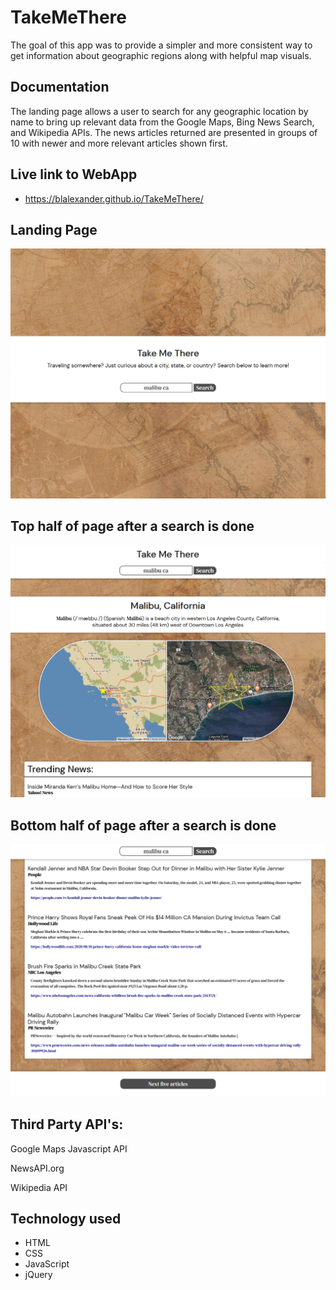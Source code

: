 # TakeMeThere

The goal of this app was to provide a simpler and more consistent way to get information about geographic regions along with helpful map visuals.

## Documentation

The landing page allows a user to search for any geographic location by name to bring up relevant data from the Google Maps, Bing News Search, and Wikipedia APIs. The news articles returned are presented in groups of 10 with newer and more relevant articles shown first. 

## Live link to WebApp 

- https://blalexander.github.io/TakeMeThere/


## Landing Page
![Screenshot1](/images/takemetherelanding.png)

## Top half of page after a search is done
![Screenshot2](/images/takemtheretop.png)

## Bottom half of page after a search is done
![Screenshot3](/images/takemetherebottom.png)

## Third Party API's: 

Google Maps Javascript API

NewsAPI.org

Wikipedia API

## Technology used
* HTML
* CSS
* JavaScript
* jQuery
